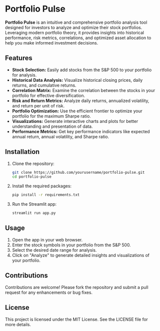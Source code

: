# Portfolio Pulse

**Portfolio Pulse** is an intuitive and comprehensive portfolio analysis tool designed for investors to analyze and optimize their stock portfolios. Leveraging modern portfolio theory, it provides insights into historical performance, risk metrics, correlations, and optimized asset allocation to help you make informed investment decisions.

## Features

- **Stock Selection:** Easily add stocks from the S&P 500 to your portfolio for analysis.
- **Historical Data Analysis:** Visualize historical closing prices, daily returns, and cumulative returns.
- **Correlation Matrix:** Examine the correlation between the stocks in your portfolio for effective diversification.
- **Risk and Return Metrics:** Analyze daily returns, annualized volatility, and return per unit of risk.
- **Portfolio Optimization:** Use the efficient frontier to optimize your portfolio for the maximum Sharpe ratio.
- **Visualizations:** Generate interactive charts and plots for better understanding and presentation of data.
- **Performance Metrics:** Get key performance indicators like expected annual return, annual volatility, and Sharpe ratio.

## Installation

1. Clone the repository:
   ```sh
   git clone https://github.com/yourusername/portfolio-pulse.git
   cd portfolio-pulse
   ```

2. Install the required packages:
   ```sh
   pip install -r requirements.txt
   ```

3. Run the Streamlit app:
   ```sh
   streamlit run app.py
   ```

## Usage

1. Open the app in your web browser.
2. Enter the stock symbols in your portfolio from the S&P 500.
3. Select the desired date range for analysis.
4. Click on "Analyze" to generate detailed insights and visualizations of your portfolio.

## Contributions

Contributions are welcome! Please fork the repository and submit a pull request for any enhancements or bug fixes.

## License

This project is licensed under the MIT License. See the LICENSE file for more details.

